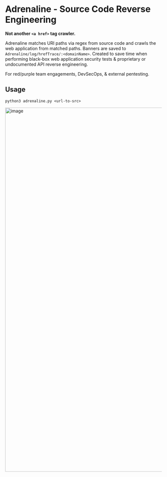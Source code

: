 # Adrenaline - Source Code Reverse Engineering
**Not another ```<a href>``` tag crawler.** 

Adrenaline matches URI paths via regex from source code and crawls the web application from matched paths. Banners are saved to ```Adrenaline/log/hrefTrace/:<domainName>```. Created to save time when performing black-box web application security tests & proprietary or undocumented API reverse engineering. 

For red/purple team engagements, DevSecOps, & external pentesting. 
## Usage
```
python3 adrenaline.py <url-to-src>
```
<img width="1126" height="1171" alt="image" src="https://github.com/user-attachments/assets/f89a7fee-5568-4f36-aec5-533c894bd78a" />

